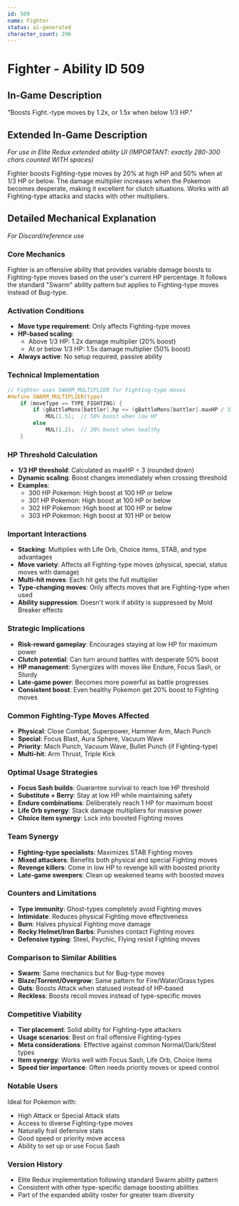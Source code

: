 ```yaml
---
id: 509
name: Fighter
status: ai-generated
character_count: 296
---
```


# Fighter - Ability ID 509

## In-Game Description
"Boosts Fight.-type moves by 1.2x, or 1.5x when below 1/3 HP."

## Extended In-Game Description
*For use in Elite Redux extended ability UI (IMPORTANT: exactly 280-300 chars counted WITH spaces)*

Fighter boosts Fighting-type moves by 20% at high HP and 50% when at 1/3 HP or below. The damage multiplier increases when the Pokemon becomes desperate, making it excellent for clutch situations. Works with all Fighting-type attacks and stacks with other multipliers.

## Detailed Mechanical Explanation
*For Discord/reference use*

### Core Mechanics
Fighter is an offensive ability that provides variable damage boosts to Fighting-type moves based on the user's current HP percentage. It follows the standard "Swarm" ability pattern but applies to Fighting-type moves instead of Bug-type.

### Activation Conditions
- **Move type requirement**: Only affects Fighting-type moves
- **HP-based scaling**:
  - Above 1/3 HP: 1.2x damage multiplier (20% boost)
  - At or below 1/3 HP: 1.5x damage multiplier (50% boost)
- **Always active**: No setup required, passive ability

### Technical Implementation
```c
// Fighter uses SWARM_MULTIPLIER for Fighting-type moves
#define SWARM_MULTIPLIER(type)
    if (moveType == TYPE_FIGHTING) {
        if (gBattleMons[battler].hp <= (gBattleMons[battler].maxHP / 3))
            MUL(1.5);  // 50% boost when low HP
        else
            MUL(1.2);  // 20% boost when healthy
    }
```

### HP Threshold Calculation
- **1/3 HP threshold**: Calculated as maxHP ÷ 3 (rounded down)
- **Dynamic scaling**: Boost changes immediately when crossing threshold
- **Examples**:
  - 300 HP Pokemon: High boost at 100 HP or below
  - 301 HP Pokemon: High boost at 100 HP or below  
  - 302 HP Pokemon: High boost at 100 HP or below
  - 303 HP Pokemon: High boost at 101 HP or below

### Important Interactions
- **Stacking**: Multiplies with Life Orb, Choice items, STAB, and type advantages
- **Move variety**: Affects all Fighting-type moves (physical, special, status moves with damage)
- **Multi-hit moves**: Each hit gets the full multiplier
- **Type-changing moves**: Only affects moves that are Fighting-type when used
- **Ability suppression**: Doesn't work if ability is suppressed by Mold Breaker effects

### Strategic Implications
- **Risk-reward gameplay**: Encourages staying at low HP for maximum power
- **Clutch potential**: Can turn around battles with desperate 50% boost
- **HP management**: Synergizes with moves like Endure, Focus Sash, or Sturdy
- **Late-game power**: Becomes more powerful as battle progresses
- **Consistent boost**: Even healthy Pokemon get 20% boost to Fighting moves

### Common Fighting-Type Moves Affected
- **Physical**: Close Combat, Superpower, Hammer Arm, Mach Punch
- **Special**: Focus Blast, Aura Sphere, Vacuum Wave
- **Priority**: Mach Punch, Vacuum Wave, Bullet Punch (if Fighting-type)
- **Multi-hit**: Arm Thrust, Triple Kick

### Optimal Usage Strategies
- **Focus Sash builds**: Guarantee survival to reach low HP threshold
- **Substitute + Berry**: Stay at low HP while maintaining safety
- **Endure combinations**: Deliberately reach 1 HP for maximum boost
- **Life Orb synergy**: Stack damage multipliers for massive power
- **Choice item synergy**: Lock into boosted Fighting moves

### Team Synergy
- **Fighting-type specialists**: Maximizes STAB Fighting moves
- **Mixed attackers**: Benefits both physical and special Fighting moves
- **Revenge killers**: Come in low HP to revenge kill with boosted priority
- **Late-game sweepers**: Clean up weakened teams with boosted moves

### Counters and Limitations
- **Type immunity**: Ghost-types completely avoid Fighting moves
- **Intimidate**: Reduces physical Fighting move effectiveness
- **Burn**: Halves physical Fighting move damage
- **Rocky Helmet/Iron Barbs**: Punishes contact Fighting moves
- **Defensive typing**: Steel, Psychic, Flying resist Fighting moves

### Comparison to Similar Abilities
- **Swarm**: Same mechanics but for Bug-type moves
- **Blaze/Torrent/Overgrow**: Same pattern for Fire/Water/Grass types
- **Guts**: Boosts Attack when statused instead of HP-based
- **Reckless**: Boosts recoil moves instead of type-specific moves

### Competitive Viability
- **Tier placement**: Solid ability for Fighting-type attackers
- **Usage scenarios**: Best on frail offensive Fighting-types
- **Meta considerations**: Effective against common Normal/Dark/Steel types
- **Item synergy**: Works well with Focus Sash, Life Orb, Choice items
- **Speed tier importance**: Often needs priority moves or speed control

### Notable Users
Ideal for Pokemon with:
- High Attack or Special Attack stats
- Access to diverse Fighting-type moves
- Naturally frail defensive stats
- Good speed or priority move access
- Ability to set up or use Focus Sash

### Version History
- Elite Redux implementation following standard Swarm ability pattern
- Consistent with other type-specific damage boosting abilities
- Part of the expanded ability roster for greater team diversity